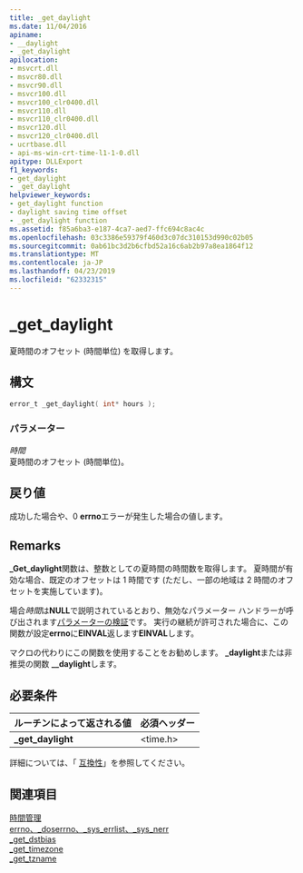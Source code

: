 ```yaml
---
title: _get_daylight
ms.date: 11/04/2016
apiname:
- __daylight
- _get_daylight
apilocation:
- msvcrt.dll
- msvcr80.dll
- msvcr90.dll
- msvcr100.dll
- msvcr100_clr0400.dll
- msvcr110.dll
- msvcr110_clr0400.dll
- msvcr120.dll
- msvcr120_clr0400.dll
- ucrtbase.dll
- api-ms-win-crt-time-l1-1-0.dll
apitype: DLLExport
f1_keywords:
- get_daylight
- _get_daylight
helpviewer_keywords:
- get_daylight function
- daylight saving time offset
- _get_daylight function
ms.assetid: f85a6ba3-e187-4ca7-aed7-ffc694c8ac4c
ms.openlocfilehash: 03c3386e59379f460d3c07dc310153d990c02b05
ms.sourcegitcommit: 0ab61bc3d2b6cfbd52a16c6ab2b97a8ea1864f12
ms.translationtype: MT
ms.contentlocale: ja-JP
ms.lasthandoff: 04/23/2019
ms.locfileid: "62332315"
---
```

# <a name="getdaylight"></a>_get_daylight

夏時間のオフセット (時間単位) を取得します。

## <a name="syntax"></a>構文

```C
error_t _get_daylight( int* hours );
```

### <a name="parameters"></a>パラメーター

*時間*<br/>
夏時間のオフセット (時間単位)。

## <a name="return-value"></a>戻り値

成功した場合や、0 **errno**エラーが発生した場合の値します。

## <a name="remarks"></a>Remarks

**_Get_daylight**関数は、整数としての夏時間の時間数を取得します。 夏時間が有効な場合、既定のオフセットは 1 時間です (ただし、一部の地域は 2 時間のオフセットを実施しています)。

場合*時間*は**NULL**で説明されているとおり、無効なパラメーター ハンドラーが呼び出されます[パラメーターの検証](../../c-runtime-library/parameter-validation.md)です。 実行の継続が許可された場合に、この関数が設定**errno**に**EINVAL**返します**EINVAL**します。

マクロの代わりにこの関数を使用することをお勧めします。 **_daylight**または非推奨の関数 **__daylight**します。

## <a name="requirements"></a>必要条件

|ルーチンによって返される値|必須ヘッダー|
|-------------|---------------------|
|**_get_daylight**|\<time.h>|

詳細については、「 [互換性](../../c-runtime-library/compatibility.md)」を参照してください。

## <a name="see-also"></a>関連項目

[時間管理](../../c-runtime-library/time-management.md)<br/>
[errno、_doserrno、_sys_errlist、_sys_nerr](../../c-runtime-library/errno-doserrno-sys-errlist-and-sys-nerr.md)<br/>
[_get_dstbias](get-dstbias.md)<br/>
[_get_timezone](get-timezone.md)<br/>
[_get_tzname](get-tzname.md)<br/>
